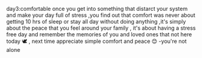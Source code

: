day3:comfortable 
 once you get into something that distarct your system and make your day full of stress ,you find out that comfort was never about getting 10 hrs of sleep or stay all day without doing anything ,it's simply about the peace that you feel around your family , it's about having a stress free day and remember the memories of you and loved ones that not here today 🕊 , next time appreciate simple comfort and peace 😊 
-you're not alone 
